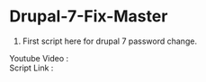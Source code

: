 # Drupal-7-Fix-Master


1. First script here for drupal 7 password change.

Youtube Video : <br/>
Script Link : 
